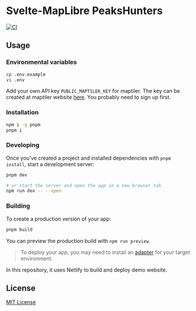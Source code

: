 # Svelte-MapLibre PeaksHunters

[![CI](https://github.com/watergis/sveltekit-maplibre-boilerplate/actions/workflows/ci.yml/badge.svg)](https://github.com/watergis/sveltekit-maplibre-boilerplate/actions/workflows/ci.yml)


## Usage

### Environmental variables

```bash
cp .env.example
vi .env
```

Add your own API key `PUBLIC_MAPTILER_KEY` for maptiler. The key can be created at maptiler website [here](https://cloud.maptiler.com/account/keys/). You probably need to sign up first.

### Installation

```bash
npm i -g pnpm
pnpm i
```

### Developing

Once you've created a project and installed dependencies with `pnpm install`, start a development server:

```bash
pnpm dev

# or start the server and open the app in a new browser tab
npm run dev -- --open
```

### Building

To create a production version of your app:

```bash
pnpm build
```

You can preview the production build with `npm run preview`.

> To deploy your app, you may need to install an [adapter](https://kit.svelte.dev/docs/adapters) for your target environment.

In this repository, it uses Netlify to build and deploy demo website.

## License

[MIT License](./LICENSE)
